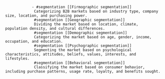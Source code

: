 				- #segmentation [[Firmographic segmentation]]
				 Categorizing B2B markets based on industry type, company size, location, and purchasing power.
				 #segmentation [[Geographic segmentation]]
				 Dividing the market based on location, climate, population density, and cultural differences.
				 #segmentation [[Demographic segmentation]]
				 Categorizing the market based on age, gender, income, occupation, and education.
				 #segmentation [[Psychographic segmentation]]
				 Segmenting the market based on psychological characteristics, attitudes, beliefs, values, interests, and lifestyles.
				 #segmentation [[Behavioral segmentation]]
				 Classifying the market based on consumer behavior, including purchase patterns, usage rate, loyalty, and benefits sought.












